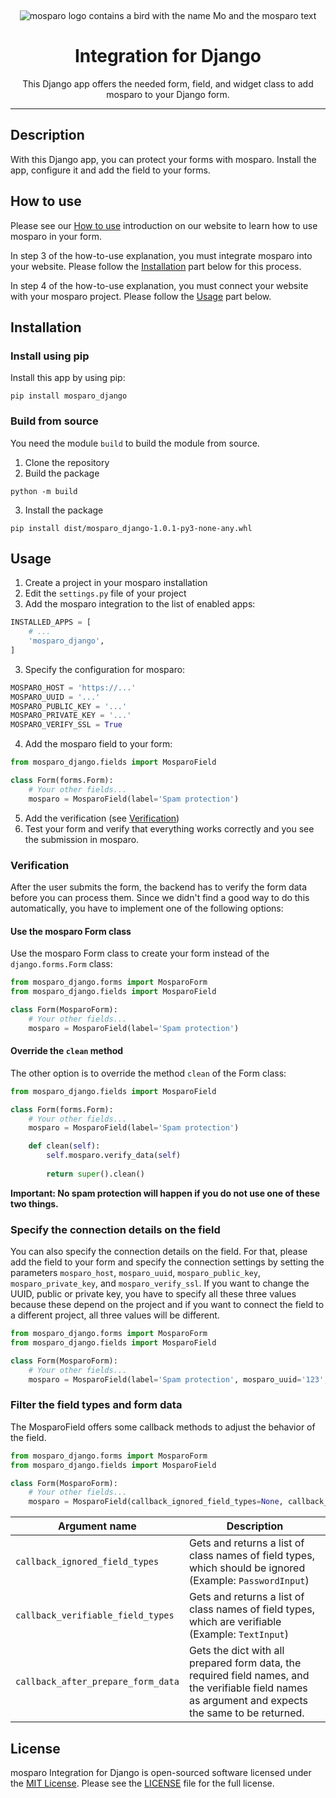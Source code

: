 &nbsp;
<p align="center">
    <img src="https://github.com/mosparo/mosparo/blob/master/assets/images/mosparo-logo.svg?raw=true" alt="mosparo logo contains a bird with the name Mo and the mosparo text"/>
</p>

<h1 align="center">
    Integration for Django
</h1>
<p align="center">
    This Django app offers the needed form, field, and widget class to add mosparo to your Django form.
</p>

-----

## Description

With this Django app, you can protect your forms with mosparo. Install the app, configure it and add the field to your forms.

## How to use

Please see our [How to use](https://mosparo.io/how-to-use/) introduction on our website to learn how to use mosparo in your form.

In step 3 of the how-to-use explanation, you must integrate mosparo into your website. Please follow the [Installation](#installation) part below for this process.

In step 4 of the how-to-use explanation, you must connect your website with your mosparo project. Please follow the [Usage](#usage) part below.

## Installation

### Install using pip

Install this app by using pip:

```commandline
pip install mosparo_django
```

### Build from source

You need the module `build` to build the module from source.

1. Clone the repository
2. Build the package
```commandline
python -m build
```
3. Install the package
```commandline
pip install dist/mosparo_django-1.0.1-py3-none-any.whl
```

## Usage

1. Create a project in your mosparo installation
2. Edit the `settings.py` file of your project
2. Add the mosparo integration to the list of enabled apps:
```python
INSTALLED_APPS = [
    # ...
    'mosparo_django',
]
```
3. Specify the configuration for mosparo:
```python
MOSPARO_HOST = 'https://...'
MOSPARO_UUID = '...'
MOSPARO_PUBLIC_KEY = '...'
MOSPARO_PRIVATE_KEY = '...'
MOSPARO_VERIFY_SSL = True
```
4. Add the mosparo field to your form:
```python
from mosparo_django.fields import MosparoField

class Form(forms.Form):
    # Your other fields...
    mosparo = MosparoField(label='Spam protection')
```
5. Add the verification (see [Verification](#verification))
6. Test your form and verify that everything works correctly and you see the submission in mosparo.

### Verification

After the user submits the form, the backend has to verify the form data before you can process them. Since we didn't find a good way to do this automatically, you have to implement one of the following options:

#### Use the mosparo Form class

Use the mosparo Form class to create your form instead of the `django.forms.Form` class:

```python
from mosparo_django.forms import MosparoForm
from mosparo_django.fields import MosparoField

class Form(MosparoForm):
    # Your other fields...
    mosparo = MosparoField(label='Spam protection')
```

#### Override the `clean` method

The other option is to override the method `clean` of the Form class:

```python
from mosparo_django.fields import MosparoField

class Form(forms.Form):
    # Your other fields...
    mosparo = MosparoField(label='Spam protection')

    def clean(self):
        self.mosparo.verify_data(self)
    
        return super().clean()
```

**Important: No spam protection will happen if you do not use one of these two things.**

### Specify the connection details on the field

You can also specify the connection details on the field. For that, please add the field to your form and specify the connection settings by setting the parameters `mosparo_host`, `mosparo_uuid`, `mosparo_public_key`, `mosparo_private_key`, and `mosparo_verify_ssl`. If you want to change the UUID, public or private key, you have to specify all these three values because these depend on the project and if you want to connect the field to a different project, all three values will be different.

```python
from mosparo_django.forms import MosparoForm
from mosparo_django.fields import MosparoField

class Form(MosparoForm):
    # Your other fields...
    mosparo = MosparoField(label='Spam protection', mosparo_uuid='123', mosparo_public_key='test_key', mosparo_private_key = 'private_key')
```

### Filter the field types and form data

The MosparoField offers some callback methods to adjust the behavior of the field.

```python
from mosparo_django.forms import MosparoForm
from mosparo_django.fields import MosparoField

class Form(MosparoForm):
    # Your other fields...
    mosparo = MosparoField(callback_ignored_field_types=None, callback_verifiable_field_types=None, callback_after_prepare_form_data=None)
```

| Argument name                      | Description                                                                                                                                          |
|------------------------------------|------------------------------------------------------------------------------------------------------------------------------------------------------|
| `callback_ignored_field_types`     | Gets and returns a list of class names of field types, which should be ignored (Example: `PasswordInput`)                                            |
| `callback_verifiable_field_types`  | Gets and returns a list of class names of field types, which are verifiable (Example: `TextInput`)                                                   |
| `callback_after_prepare_form_data` | Gets the dict with all prepared form data, the required field names, and the verifiable field names as argument and expects the same to be returned. |

## License

mosparo Integration for Django is open-sourced software licensed under the [MIT License](https://opensource.org/licenses/MIT).
Please see the [LICENSE](LICENSE) file for the full license.